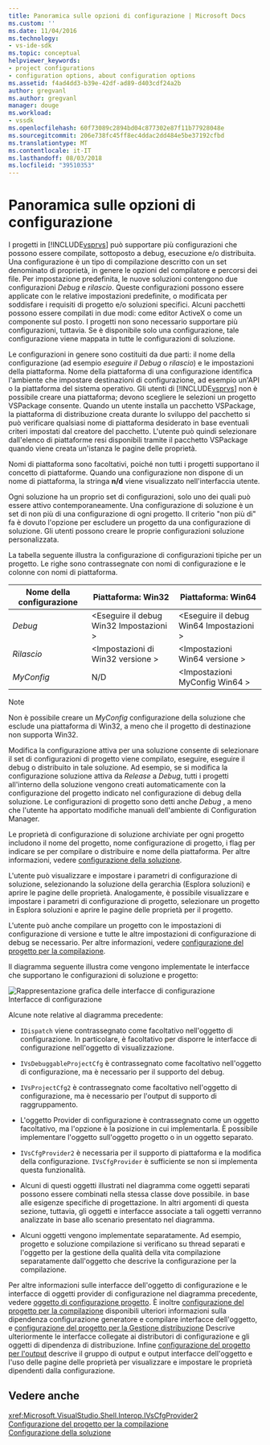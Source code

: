 ```yaml
---
title: Panoramica sulle opzioni di configurazione | Microsoft Docs
ms.custom: ''
ms.date: 11/04/2016
ms.technology:
- vs-ide-sdk
ms.topic: conceptual
helpviewer_keywords:
- project configurations
- configuration options, about configuration options
ms.assetid: f4ad4dd3-b39e-42df-ad89-d403cdf24a2b
author: gregvanl
ms.author: gregvanl
manager: douge
ms.workload:
- vssdk
ms.openlocfilehash: 60f73089c2894bd04c877302e87f11b77928048e
ms.sourcegitcommit: 206e738fc45ff8ec4ddac2dd484e5be37192cfbd
ms.translationtype: MT
ms.contentlocale: it-IT
ms.lasthandoff: 08/03/2018
ms.locfileid: "39510353"
---
```

# <a name="configuration-options-overview"></a>Panoramica sulle opzioni di configurazione
I progetti in [!INCLUDE[vsprvs](../../code-quality/includes/vsprvs_md.md)] può supportare più configurazioni che possono essere compilate, sottoposto a debug, esecuzione e/o distribuita. Una configurazione è un tipo di compilazione descritto con un set denominato di proprietà, in genere le opzioni del compilatore e percorsi dei file. Per impostazione predefinita, le nuove soluzioni contengono due configurazioni *Debug* e *rilascio*. Queste configurazioni possono essere applicate con le relative impostazioni predefinite, o modificata per soddisfare i requisiti di progetto e/o soluzioni specifici. Alcuni pacchetti possono essere compilati in due modi: come editor ActiveX o come un componente sul posto. I progetti non sono necessario supportare più configurazioni, tuttavia. Se è disponibile solo una configurazione, tale configurazione viene mappata in tutte le configurazioni di soluzione.  
  
 Le configurazioni in genere sono costituiti da due parti: il nome della configurazione (ad esempio *eseguire il Debug* o *rilascio*) e le impostazioni della piattaforma. Nome della piattaforma di una configurazione identifica l'ambiente che impostare destinazioni di configurazione, ad esempio un'API o la piattaforma del sistema operativo. Gli utenti di [!INCLUDE[vsprvs](../../code-quality/includes/vsprvs_md.md)] non è possibile creare una piattaforma; devono scegliere le selezioni un progetto VSPackage consente. Quando un utente installa un pacchetto VSPackage, la piattaforma di distribuzione creata durante lo sviluppo del pacchetto si può verificare qualsiasi nome di piattaforma desiderato in base eventuali criteri impostati dal creatore del pacchetto. L'utente può quindi selezionare dall'elenco di piattaforme resi disponibili tramite il pacchetto VSPackage quando viene creata un'istanza le pagine delle proprietà.  
  
 Nomi di piattaforma sono facoltativi, poiché non tutti i progetti supportano il concetto di piattaforme. Quando una configurazione non dispone di un nome di piattaforma, la stringa **n/d** viene visualizzato nell'interfaccia utente.  
  
 Ogni soluzione ha un proprio set di configurazioni, solo uno dei quali può essere attivo contemporaneamente. Una configurazione di soluzione è un set di non più di una configurazione di ogni progetto. Il criterio "non più di" fa è dovuto l'opzione per escludere un progetto da una configurazione di soluzione. Gli utenti possono creare le proprie configurazioni soluzione personalizzata.  
  
 La tabella seguente illustra la configurazione di configurazioni tipiche per un progetto. Le righe sono contrassegnate con nomi di configurazione e le colonne con nomi di piattaforma.  
  
|Nome della configurazione|Piattaforma: Win32|Piattaforma: Win64|  
|------------------------|----------------------|----------------------|  
|*Debug*|\<Eseguire il debug Win32 Impostazioni >|\<Eseguire il debug Win64 Impostazioni >|  
|*Rilascio*|\<Impostazioni di Win32 versione >|\<Impostazioni Win64 versione >|  
|*MyConfig*|N/D|\<Impostazioni MyConfig Win64 >|  
  
> [!NOTE]
>  Non è possibile creare un *MyConfig* configurazione della soluzione che esclude una piattaforma di Win32, a meno che il progetto di destinazione non supporta Win32.  
  
 Modifica la configurazione attiva per una soluzione consente di selezionare il set di configurazioni di progetto viene compilato, eseguire, eseguire il debug o distribuito in tale soluzione. Ad esempio, se si modifica la configurazione soluzione attiva da *Release* a *Debug*, tutti i progetti all'interno della soluzione vengono creati automaticamente con la configurazione del progetto indicato nel configurazione di debug della soluzione. Le configurazioni di progetto sono detti anche *Debug* , a meno che l'utente ha apportato modifiche manuali dell'ambiente di Configuration Manager.  
  
 Le proprietà di configurazione di soluzione archiviate per ogni progetto includono il nome del progetto, nome configurazione di progetto, i flag per indicare se per compilare o distribuire e nome della piattaforma. Per altre informazioni, vedere [configurazione della soluzione](../../extensibility/internals/solution-configuration.md).  
  
 L'utente può visualizzare e impostare i parametri di configurazione di soluzione, selezionando la soluzione della gerarchia (Esplora soluzioni) e aprire le pagine delle proprietà. Analogamente, è possibile visualizzare e impostare i parametri di configurazione di progetto, selezionare un progetto in Esplora soluzioni e aprire le pagine delle proprietà per il progetto.  
  
 L'utente può anche compilare un progetto con le impostazioni di configurazione di versione e tutte le altre impostazioni di configurazione di debug se necessario. Per altre informazioni, vedere [configurazione del progetto per la compilazione](../../extensibility/internals/project-configuration-for-building.md).  
  
 Il diagramma seguente illustra come vengono implementate le interfacce che supportano le configurazioni di soluzione e progetto:  
  
 ![Rappresentazione grafica delle interfacce di configurazione](../../extensibility/internals/media/vsconfiginterfaces.gif "vsConfigInterfaces")  
Interfacce di configurazione  
  
 Alcune note relative al diagramma precedente:  
  
-   `IDispatch` viene contrassegnato come facoltativo nell'oggetto di configurazione. In particolare, è facoltativo per disporre le interfacce di configurazione nell'oggetto di visualizzazione.  
  
-   `IVsDebuggableProjectCfg` è contrassegnato come facoltativo nell'oggetto di configurazione, ma è necessario per il supporto del debug.  
  
-   `IVsProjectCfg2` è contrassegnato come facoltativo nell'oggetto di configurazione, ma è necessario per l'output di supporto di raggruppamento.  
  
-   L'oggetto Provider di configurazione è contrassegnato come un oggetto facoltativo, ma l'opzione è la posizione in cui implementarla. È possibile implementare l'oggetto sull'oggetto progetto o in un oggetto separato.  
  
-   `IVsCfgProvider2` è necessaria per il supporto di piattaforma e la modifica della configurazione. `IVsCfgProvider` è sufficiente se non si implementa questa funzionalità.  
  
-   Alcuni di questi oggetti illustrati nel diagramma come oggetti separati possono essere combinati nella stessa classe dove possibile. in base alle esigenze specifiche di progettazione. In altri argomenti di questa sezione, tuttavia, gli oggetti e interfacce associate a tali oggetti verranno analizzate in base allo scenario presentato nel diagramma.  
  
-   Alcuni oggetti vengono implementate separatamente. Ad esempio, progetto e soluzione compilazione si verificano su thread separati e l'oggetto per la gestione della qualità della vita compilazione separatamente dall'oggetto che descrive la configurazione per la compilazione.  
  
 Per altre informazioni sulle interfacce dell'oggetto di configurazione e le interfacce di oggetti provider di configurazione nel diagramma precedente, vedere [oggetto di configurazione progetto](../../extensibility/internals/project-configuration-object.md). È inoltre [configurazione del progetto per la compilazione](../../extensibility/internals/project-configuration-for-building.md) disponibili ulteriori informazioni sulla dipendenza configurazione generatore e compilare interfacce dell'oggetto, e [configurazione del progetto per la Gestione distribuzione](../../extensibility/internals/project-configuration-for-managing-deployment.md) Descrive ulteriormente le interfacce collegate ai distributori di configurazione e gli oggetti di dipendenza di distribuzione. Infine [configurazione del progetto per l'output](../../extensibility/internals/project-configuration-for-output.md) descrive il gruppo di output e output interfacce dell'oggetto e l'uso delle pagine delle proprietà per visualizzare e impostare le proprietà dipendenti dalla configurazione.  
  
## <a name="see-also"></a>Vedere anche  
 <xref:Microsoft.VisualStudio.Shell.Interop.IVsCfgProvider2>   
 [Configurazione del progetto per la compilazione](../../extensibility/internals/project-configuration-for-building.md)   
 [Configurazione della soluzione](../../extensibility/internals/solution-configuration.md)